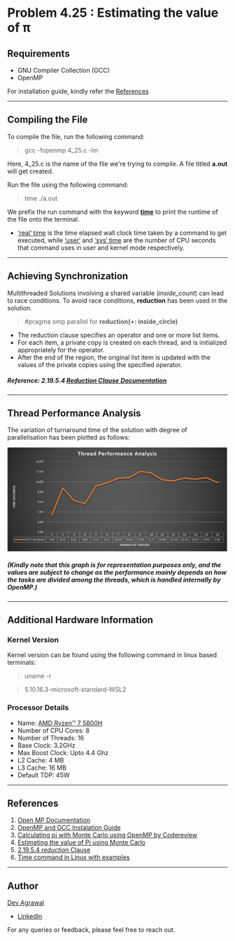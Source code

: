 # Problem 4.25 : Estimating the value of π

## Requirements
- GNU Compiler Collection (GCC)
- OpenMP 

For installation guide, kindly refer the [References](https://github.com/DevAgrawal04/OperatingSystems_Assignment_CS252/tree/main/Q_4.25#references)

---
## Compiling the File

To compile the file, run the following command:
>  gcc -fopenmp 4_25.c -lm

Here, 4_25.c is the name of the file we're trying to compile.
A file titled **a.out** will get created.


Run the file using the following command:
> time ./a.out

We prefix the run command with the keyword [**time**](https://www.geeksforgeeks.org/time-command-in-linux-with-examples/#:~:text=time%20command%20in%20Linux%20is,a%20command%20when%20it%20terminates. "GeeksForGeeks") to print the runtime of the file onto the terminal.
- <ins>‘real‘ time</ins> is the time elapsed wall clock time taken by a command to get executed, while <ins>‘user‘</ins> and <ins>‘sys‘ time</ins> are the number of CPU seconds that command uses in user and kernel mode respectively. 

---
## Achieving Synchronization 
Multithreaded Solutions involving a shared variable (_inside_count_) can lead to race conditions. To avoid race conditions, **reduction** has been used in the solution.
> #pragma omp parallel for **reduction(+: inside_circle)** 
- The reduction clause specifies an operator and one or more list items.
- For each item, a private copy is created on each thread, and is initialized appropriately for the operator.
- After the end of the region, the original list item is updated with the values of the private copies using the specified operator. 
##### Reference: 2.19.5.4 [Reduction Clause Documentation](https://www.openmp.org/spec-html/5.0/openmpsu107.html "openmp.org") 

---
## Thread Performance Analysis
The variation of turnaround time of the solution with degree of parallelisation has been plotted as follows:

![Time vs Degree of Parallelisation](https://raw.githubusercontent.com/DevAgrawal04/OperatingSystems_Assignment_CS252/main/Q_4.25/Thread%20Performance%20Graph.jpeg?token=GHSAT0AAAAAABZYIVALNRQEI6TGZSLG2MNCY2UFMUA "Thread Performance Analysis Graph") 

##### (Kindly note that this graph is for representation purposes only, and the values are subject to change as the performance mainly depends on how the tasks are divided among the threads, which is handled internally by OpenMP.) 

---
## Additional Hardware Information

### Kernel Version
Kernel version can be found using the following command in linux based terminals:
> uname -r 

> 5.10.16.3-microsoft-standard-WSL2

### Processor Details
- Name: [AMD Ryzen™ 7 5800H](https://www.amd.com/en/products/apu/amd-ryzen-7-5800h "Official Specs by AMD")
- Number of CPU Cores: 8
- Number of Threads: 16
- Base Clock: 3.2GHz
- Max Boost Clock: Upto 4.4 Ghz
- L2 Cache: 4 MB
- L3 Cache: 16 MB   
- Default TDP: 45W

---
## References
1. [Open MP Documentation](https://github.com/ResearchComputing/Documentation/blob/main/docs/programming/OpenMP-C.md "GitHub")
2. [OpenMP and GCC Instalation Guide](https://www.geeksforgeeks.org/openmp-introduction-with-installation-guide/ "GeeksForGeeks")
3. [Calculating pi with Monte Carlo using OpenMP by Codereview](https://codereview.stackexchange.com/questions/256274/calculating-pi-with-monte-carlo-using-openmp "CodeReview")
4. [Estimating the value of Pi using Monte Carlo](https://www.geeksforgeeks.org/estimating-value-pi-using-monte-carlo/  "GeeksForGeeks")
5. [2.19.5.4 _reduction_ Clause](https://www.openmp.org/spec-html/5.0/openmpsu107.html "OpenMP Reduction Documentation") 
6. [Time command in Linux with examples](https://www.geeksforgeeks.org/time-command-in-linux-with-examples/#:~:text=time%20command%20in%20Linux%20is,a%20command%20when%20it%20terminates. "GeeksForGeeks")

---
## Author
[Dev Agrawal](https://github.com/DevAgrawal04 "GitHub")

- [LinkedIn](https://www.linkedin.com/in/dev-agrawal-04/ "dev-agrawal-04")
  
For any queries or feedback, please feel free to reach out.